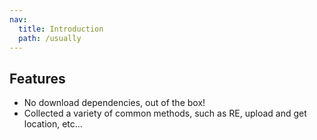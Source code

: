 ```yaml
---
nav:
  title: Introduction
  path: /usually
---
```


## Features

- No download dependencies, out of the box!
- Collected a variety of common methods, such as RE, upload and get location, etc...
